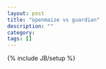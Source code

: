 ```yaml
---
layout: post
title: "openmaize vs guardian"
description: ""
category: 
tags: []
---
```

{% include JB/setup %}
